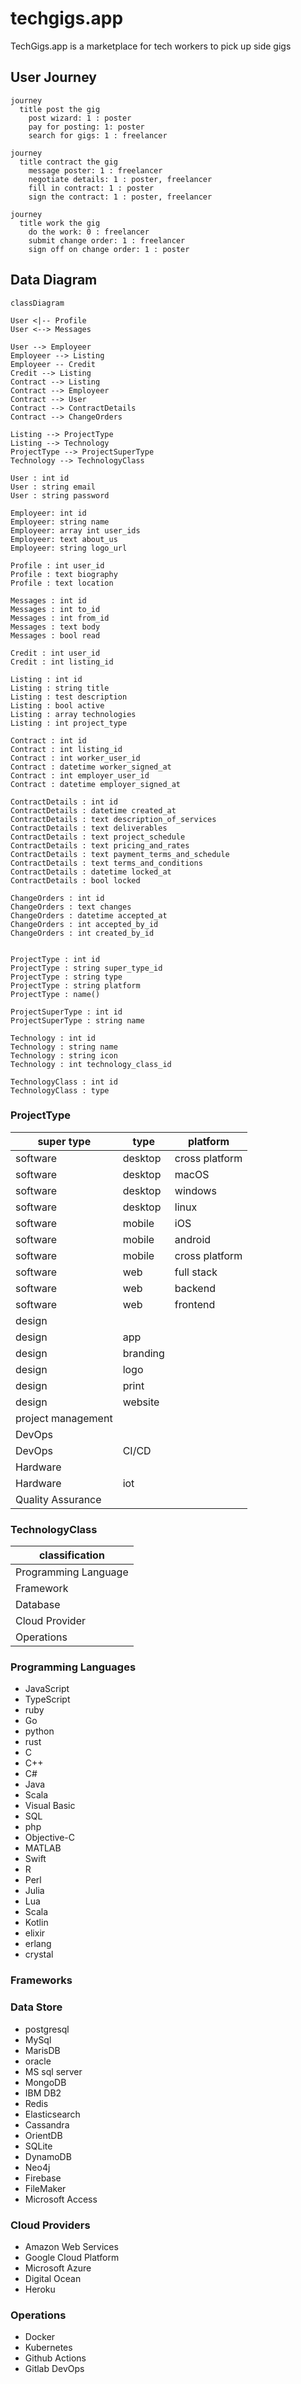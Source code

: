 # techgigs.app

TechGigs.app is a marketplace for tech workers to pick up side gigs

## User Journey

```mermaid
journey
  title post the gig
    post wizard: 1 : poster
    pay for posting: 1: poster
    search for gigs: 1 : freelancer
```

```mermaid
journey
  title contract the gig
    message poster: 1 : freelancer
    negotiate details: 1 : poster, freelancer
    fill in contract: 1 : poster
    sign the contract: 1 : poster, freelancer
```

```mermaid
journey
  title work the gig
    do the work: 0 : freelancer
    submit change order: 1 : freelancer
    sign off on change order: 1 : poster
```

## Data Diagram

```mermaid
classDiagram

User <|-- Profile
User <--> Messages

User --> Employeer
Employeer --> Listing
Employeer -- Credit
Credit --> Listing
Contract --> Listing
Contract --> Employeer
Contract --> User
Contract --> ContractDetails
Contract --> ChangeOrders

Listing --> ProjectType
Listing --> Technology
ProjectType --> ProjectSuperType
Technology --> TechnologyClass

User : int id
User : string email
User : string password

Employeer: int id
Employeer: string name
Employeer: array int user_ids
Employeer: text about_us
Employeer: string logo_url

Profile : int user_id
Profile : text biography
Profile : text location

Messages : int id
Messages : int to_id
Messages : int from_id
Messages : text body
Messages : bool read

Credit : int user_id
Credit : int listing_id

Listing : int id
Listing : string title
Listing : test description
Listing : bool active
Listing : array technologies
Listing : int project_type

Contract : int id
Contract : int listing_id
Contract : int worker_user_id
Contract : datetime worker_signed_at
Contract : int employer_user_id
Contract : datetime employer_signed_at

ContractDetails : int id
ContractDetails : datetime created_at
ContractDetails : text description_of_services
ContractDetails : text deliverables
ContractDetails : text project_schedule
ContractDetails : text pricing_and_rates
ContractDetails : text payment_terms_and_schedule
ContractDetails : text terms_and_conditions
ContractDetails : datetime locked_at
ContractDetails : bool locked

ChangeOrders : int id
ChangeOrders : text changes
ChangeOrders : datetime accepted_at
ChangeOrders : int accepted_by_id
ChangeOrders : int created_by_id


ProjectType : int id
ProjectType : string super_type_id
ProjectType : string type
ProjectType : string platform
ProjectType : name()

ProjectSuperType : int id
ProjectSuperType : string name

Technology : int id
Technology : string name
Technology : string icon
Technology : int technology_class_id

TechnologyClass : int id
TechnologyClass : type

```

### ProjectType

| super type         | type     | platform       |
| ------------------ | -------- | -------------- |
| software           | desktop  | cross platform |
| software           | desktop  | macOS          |
| software           | desktop  | windows        |
| software           | desktop  | linux          |
| software           | mobile   | iOS            |
| software           | mobile   | android        |
| software           | mobile   | cross platform |
| software           | web      | full stack     |
| software           | web      | backend        |
| software           | web      | frontend       |
| design             |          |                |
| design             | app      |                |
| design             | branding |                |
| design             | logo     |                |
| design             | print    |                |
| design             | website  |                |
| project management |          |                |
| DevOps             |          |                |
| DevOps             | CI/CD    |                |
| Hardware           |          |                |
| Hardware           | iot      |                |
| Quality Assurance  |          |                |

### TechnologyClass

| classification       |
| -------------------- |
| Programming Language |
| Framework            |
| Database             |
| Cloud Provider       |
| Operations           |

### Programming Languages

- JavaScript
- TypeScript
- ruby
- Go
- python
- rust
- C
- C++
- C#
- Java
- Scala
- Visual Basic
- SQL
- php
- Objective-C
- MATLAB
- Swift
- R
- Perl
- Julia
- Lua
- Scala
- Kotlin
- elixir
- erlang
- crystal

### Frameworks

### Data Store

- postgresql
- MySql
- MarisDB
- oracle
- MS sql server
- MongoDB
- IBM DB2
- Redis
- Elasticsearch
- Cassandra
- OrientDB
- SQLite
- DynamoDB
- Neo4j
- Firebase
- FileMaker
- Microsoft Access

### Cloud Providers

- Amazon Web Services
- Google Cloud Platform
- Microsoft Azure
- Digital Ocean
- Heroku

### Operations

- Docker
- Kubernetes
- Github Actions
- Gitlab DevOps
